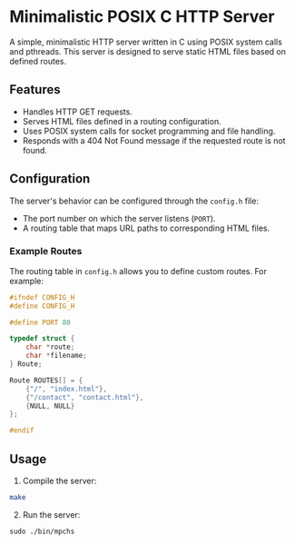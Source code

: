 # Minimalistic POSIX C HTTP Server

A simple, minimalistic HTTP server written in C using POSIX system calls and pthreads. This server is designed to serve static HTML files based on defined routes.

## Features
- Handles HTTP GET requests.
- Serves HTML files defined in a routing configuration.
- Uses POSIX system calls for socket programming and file handling.
- Responds with a 404 Not Found message if the requested route is not found.

## Configuration
The server's behavior can be configured through the `config.h` file:
- The port number on which the server listens (`PORT`).
- A routing table that maps URL paths to corresponding HTML files.

### Example Routes
The routing table in `config.h` allows you to define custom routes. For example:
```c++
#ifndef CONFIG_H
#define CONFIG_H

#define PORT 80

typedef struct {
    char *route;
    char *filename;
} Route;

Route ROUTES[] = {
    {"/", "index.html"},
    {"/contact", "contact.html"},
    {NULL, NULL}  
};

#endif
```
## Usage
1. Compile the server:
```bash
make
```
2. Run the server:
```
sudo ./bin/mpchs
```
